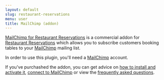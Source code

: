 ```yaml
---
layout: default
slug: restaurant-reservations
menu: user
title: MailChimp (addon)
---
```

[MailChimp for Restaurant Reservations](http://themeofthecrop.com/plugin/mailchimp-restaurant-reservations/) is a commercial addon for [Restaurant Reservations](https://wordpress.org/plugins/restaurant-reservations) which allows you to subscribe customers booking tables to your [MailChimp](http://mailchimp.com) mailing list.

In order to use this plugin, you'll need a [MailChimp](http://mailchimp.com) account.

If you've purchashed the addon, you can get advice on [how to install and activate it](install), [connect to MailChimp](connect) or view the [frequently asked questions](faq).
